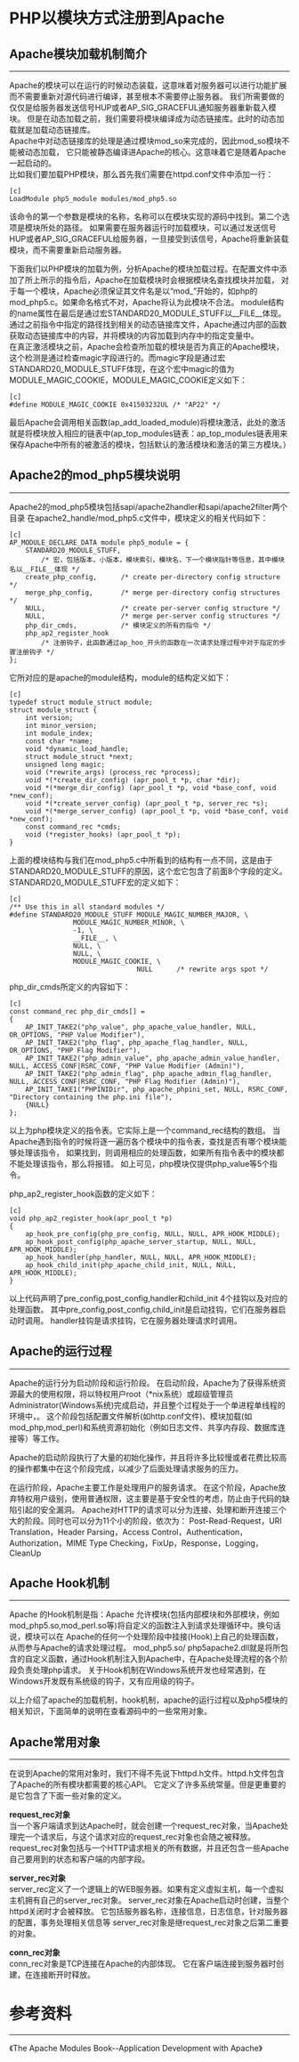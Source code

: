 # PHP以模块方式注册到Apache
## Apache模块加载机制简介
***
Apache的模块可以在运行的时候动态装载，这意味着对服务器可以进行功能扩展而不需要重新对源代码进行编译，甚至根本不需要停止服务器。
我们所需要做的仅仅是给服务器发送信号HUP或者AP_SIG_GRACEFUL通知服务器重新载入模块。
但是在动态加载之前，我们需要将模块编译成为动态链接库。此时的动态加载就是加载动态链接库。  
Apache中对动态链接库的处理是通过模块mod_so来完成的，因此mod_so模块不能被动态加载，
它只能被静态编译进Apache的核心。这意味着它是随着Apache一起启动的。  
比如我们要加载PHP模块，那么首先我们需要在httpd.conf文件中添加一行：

    [c]
    LoadModule php5_module modules/mod_php5.so

该命令的第一个参数是模块的名称，名称可以在模块实现的源码中找到。第二个选项是模块所处的路径。
如果需要在服务器运行时加载模块，可以通过发送信号HUP或者AP_SIG_GRACEFUL给服务器，一旦接受到该信号，Apache将重新装载模块，而不需要重新启动服务器。

下面我们以PHP模块的加载为例，分析Apache的模块加载过程。在配置文件中添加了所上所示的指令后，Apache在加载模块时会根据模块名查找模块并加载，
对于每一个模块，Apache必须保证其文件名是以“mod_”开始的，如php的mod_php5.c。如果命名格式不对，Apache将认为此模块不合法。
module结构的name属性在最后是通过宏STANDARD20_MODULE_STUFF以\__FILE__体现。  
通过之前指令中指定的路径找到相关的动态链接库文件，Apache通过内部的函数获取动态链接库中的内容，并将模块的内容加载到内存中的指定变量中。  
在真正激活模块之前，Apache会检查所加载的模块是否为真正的Apache模块，这个检测是通过检查magic字段进行的。而magic字段是通过宏STANDARD20_MODULE_STUFF体现，在这个宏中magic的值为MODULE_MAGIC_COOKIE，MODULE_MAGIC_COOKIE定义如下：

    [c]
    #define MODULE_MAGIC_COOKIE 0x41503232UL /* "AP22" */

最后Apache会调用相关函数(ap_add_loaded_module)将模块激活，此处的激活就是将模块放入相应的链表中(ap_top_modules链表：ap_top_modules链表用来保存Apache中所有的被激活的模块，包括默认的激活模块和激活的第三方模块。）

## Apache2的mod_php5模块说明
***
Apache2的mod_php5模块包括sapi/apache2handler和sapi/apache2filter两个目录
在apache2_handle/mod_php5.c文件中，模块定义的相关代码如下：

    [c]
    AP_MODULE_DECLARE_DATA module php5_module = {
        STANDARD20_MODULE_STUFF,
            /* 宏，包括版本，小版本，模块索引，模块名，下一个模块指针等信息，其中模块名以__FILE__体现 */
        create_php_config,		/* create per-directory config structure */
        merge_php_config,		/* merge per-directory config structures */
        NULL,					/* create per-server config structure */
        NULL,					/* merge per-server config structures */
        php_dir_cmds,			/* 模块定义的所有的指令 */
        php_ap2_register_hook
            /* 注册钩子，此函数通过ap_hoo_开头的函数在一次请求处理过程中对于指定的步骤注册钩子 */
    };

它所对应的是apache的module结构，module的结构定义如下：

    [c]
    typedef struct module_struct module;
    struct module_struct {
        int version;
        int minor_version;
        int module_index;
        const char *name;
        void *dynamic_load_handle;
        struct module_struct *next;
        unsigned long magic;
        void (*rewrite_args) (process_rec *process);
        void *(*create_dir_config) (apr_pool_t *p, char *dir);
        void *(*merge_dir_config) (apr_pool_t *p, void *base_conf, void *new_conf);
        void *(*create_server_config) (apr_pool_t *p, server_rec *s);
        void *(*merge_server_config) (apr_pool_t *p, void *base_conf, void *new_conf);
        const command_rec *cmds;
        void (*register_hooks) (apr_pool_t *p);
    }

上面的模块结构与我们在mod_php5.c中所看到的结构有一点不同，这是由于STANDARD20_MODULE_STUFF的原因，这个宏它包含了前面8个字段的定义。
STANDARD20_MODULE_STUFF宏的定义如下：

    [c]
    /** Use this in all standard modules */
    #define STANDARD20_MODULE_STUFF	MODULE_MAGIC_NUMBER_MAJOR, \
                    MODULE_MAGIC_NUMBER_MINOR, \
                    -1, \
                    __FILE__, \
                    NULL, \
                    NULL, \
                    MODULE_MAGIC_COOKIE, \
                                    NULL      /* rewrite args spot */


php_dir_cmds所定义的内容如下：

    [c]
    const command_rec php_dir_cmds[] =
    {
        AP_INIT_TAKE2("php_value", php_apache_value_handler, NULL, OR_OPTIONS, "PHP Value Modifier"),
        AP_INIT_TAKE2("php_flag", php_apache_flag_handler, NULL, OR_OPTIONS, "PHP Flag Modifier"),
        AP_INIT_TAKE2("php_admin_value", php_apache_admin_value_handler, NULL, ACCESS_CONF|RSRC_CONF, "PHP Value Modifier (Admin)"),
        AP_INIT_TAKE2("php_admin_flag", php_apache_admin_flag_handler, NULL, ACCESS_CONF|RSRC_CONF, "PHP Flag Modifier (Admin)"),
        AP_INIT_TAKE1("PHPINIDir", php_apache_phpini_set, NULL, RSRC_CONF, "Directory containing the php.ini file"),
        {NULL}
    };

以上为php模块定义的指令表。它实际上是一个command_rec结构的数组。
当Apache遇到指令的时候将逐一遍历各个模块中的指令表，查找是否有哪个模块能够处理该指令，
如果找到，则调用相应的处理函数，如果所有指令表中的模块都不能处理该指令，那么将报错。
如上可见，php模块仅提供php_value等5个指令。


php_ap2_register_hook函数的定义如下：

    [c]
    void php_ap2_register_hook(apr_pool_t *p)
    {
        ap_hook_pre_config(php_pre_config, NULL, NULL, APR_HOOK_MIDDLE);
        ap_hook_post_config(php_apache_server_startup, NULL, NULL, APR_HOOK_MIDDLE);
        ap_hook_handler(php_handler, NULL, NULL, APR_HOOK_MIDDLE);
        ap_hook_child_init(php_apache_child_init, NULL, NULL, APR_HOOK_MIDDLE);
    }

以上代码声明了pre_config,post_config,handler和child_init 4个挂钩以及对应的处理函数。
其中pre_config,post_config,child_init是启动挂钩，它们在服务器启动时调用。
handler挂钩是请求挂钩，它在服务器处理请求时调用。

## Apache的运行过程
***
Apache的运行分为启动阶段和运行阶段。
在启动阶段，Apache为了获得系统资源最大的使用权限，将以特权用户root（\*nix系统）或超级管理员Administrator(Windows系统)完成启动，并且整个过程处于一个单进程单线程的环境中，。
这个阶段包括配置文件解析(如http.conf文件)、模块加载(如mod_php,mod_perl)和系统资源初始化（例如日志文件、共享内存段、数据库连接等）等工作。

Apache的启动阶段执行了大量的初始化操作，并且将许多比较慢或者花费比较高的操作都集中在这个阶段完成，以减少了后面处理请求服务的压力。

在运行阶段，Apache主要工作是处理用户的服务请求。
在这个阶段，Apache放弃特权用户级别，使用普通权限，这主要是基于安全性的考虑，防止由于代码的缺陷引起的安全漏洞。
Apache对HTTP的请求可以分为连接、处理和断开连接三个大的阶段。同时也可以分为11个小的阶段，依次为：
Post-Read-Request，URI Translation，Header Parsing，Access Control，Authentication，Authorization，MIME Type Checking，FixUp，Response，Logging，CleanUp


## Apache Hook机制
***
Apache 的Hook机制是指：Apache 允许模块(包括内部模块和外部模块，例如mod_php5.so,mod_perl.so等)将自定义的函数注入到请求处理循环中。换句话说，模块可以在 Apache的任何一个处理阶段中挂接(Hook)上自己的处理函数，从而参与Apache的请求处理过程。
mod_php5.so/ php5apache2.dll就是将所包含的自定义函数，通过Hook机制注入到Apache中，在Apache处理流程的各个阶段负责处理php请求。
关于Hook机制在Windows系统开发也经常遇到，在Windows开发既有系统级的钩子，又有应用级的钩子。

以上介绍了apache的加载机制，hook机制，apache的运行过程以及php5模块的相关知识，下面简单的说明在查看源码中的一些常用对象。

## Apache常用对象
*** 
在说到Apache的常用对象时，我们不得不先说下httpd.h文件。httpd.h文件包含了Apache的所有模块都需要的核心API。
它定义了许多系统常量。但是更重要的是它包含了下面一些对象的定义。

**request_rec对象**  
当一个客户端请求到达Apache时，就会创建一个request_rec对象，当Apache处理完一个请求后，与这个请求对应的request_rec对象也会随之被释放。
request_rec对象包括与一个HTTP请求相关的所有数据，并且还包含一些Apache自己要用到的状态和客户端的内部字段。

**server_rec对象**  
server_rec定义了一个逻辑上的WEB服务器。如果有定义虚拟主机，每一个虚拟主机拥有自己的server_rec对象。
server_rec对象在Apache启动时创建，当整个httpd关闭时才会被释放。
它包括服务器名称，连接信息，日志信息，针对服务器的配置，事务处理相关信息等
server_rec对象是继request_rec对象之后第二重要的对象。

**conn_rec对象**  
conn_rec对象是TCP连接在Apache的内部体现。
它在客户端连接到服务器时创建，在连接断开时释放。


# 参考资料
***
《The Apache Modules Book--Application Development with Apache》
